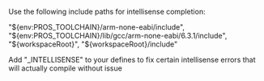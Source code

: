 Use the following include paths for intellisense completion:

"${env:PROS_TOOLCHAIN}/arm-none-eabi/include",
"${env:PROS_TOOLCHAIN}/lib/gcc/arm-none-eabi/6.3.1/include",
"${workspaceRoot}",
"${workspaceRoot}/include"

Add "_INTELLISENSE" to your defines to fix certain intellisense errors that will actually compile without issue